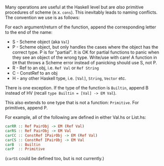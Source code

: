 Many operations are useful at the Haskell level but are _also_ primitive
procedures of scheme (e.x. `cons`). This inevitably leads to naming conflicts.
The convention we use is as follows:

For each argument/return of the function, append the corresponding letter to
the end of the name:

* S - Scheme object (aka `Val`)
* P - Scheme object, but only handles the cases where the object has the
      correct type. P is for "partial". It is OK for partial functions to
      panic when they see an object of the wrong type. Write/use with care!
      A function in `EM` that throws a Scheme error instead of panicking
      should use S, not P.
* R - Ref to an obj, i.e. `Ref Val` or `Ref String`
* C - ConstRef to an obj
* H - any other Haskell type, i.e. `[Val]`, `String`, `Vector` etc.

There is one exception. If the type of the function is `Builtin`, append B
instead of HV (recall `type Builtin = [Val] -> EM Val`).

This also extends to one type that is not a function: `Primitive`. For
primitives, append P.

For example, all of the following are defined in either Val.hs or List.hs:
```haskell
carRR :: Ref PairObj -> EM (Ref Val)
carRS :: Ref PairObj -> EM Val
carCC :: ConstRef IPairObj -> EM (Ref Val)
carCS :: ConstRef IPairObj -> EM Val
carB  :: Builtin
carP  :: Primitive
```
(`carSS` could be defined too, but is not currently.)
